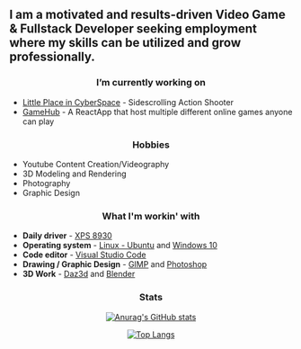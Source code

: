 ## I am a motivated and results-driven Video Game & Fullstack Developer seeking employment where my skills can be utilized and grow professionally.

<div align="center">
 
### I’m currently working on
 
</div>

<!--  - MDVA Photography - Web App to share and find good spots for photography in the North Virginia, DC, Maryland Area -->
 - [Little Place in CyberSpace](https://github.com/countchrisdo/Cyberspace) - Sidescrolling Action Shooter
 - [GameHub](https://github.com/ZOandasan/Gamehub) - A ReactApp that host multiple different online games anyone can play
 
<!-- ### I’m currently learning
 -  -->
 
 <div align="center">
 
### Hobbies 

</div>

- Youtube Content Creation/Videography
- 3D Modeling and Rendering
- Photography
- Graphic Design
 
<div align="center">
 
### What I'm workin' with 

</div>

- **Daily driver** - [XPS 8930](https://www.pcmag.com/reviews/dell-xps-tower-special-edition-8930)
- **Operating system** - [Linux - Ubuntu](https://ubuntu.com/) and [Windows 10](https://www.microsoft.com/en-gb/windows/)
- **Code editor** - [Visual Studio Code](https://code.visualstudio.com/)
- **Drawing / Graphic Design** - [GIMP](https://www.gimp.org/) and [Photoshop](https://www.adobe.com/products/photoshop/landpa.html?sdid=KKQIN&mv=search&kw=photoshop&s_kwcid=AL!3085!10!79164992492580!79165251442724&ef_id=0930aea27916169c938ace561ca6497a:G:s&msclkid=0930aea27916169c938ace561ca6497a)
- **3D Work** - [Daz3d](https://www.daz3d.com/) and [Blender](https://www.blender.org/)

<div align="center">
 
### Stats

[![Anurag's GitHub stats](https://github-readme-stats.vercel.app/api?username=CountChrisdo&hide=issues&show_icons=true&theme=react)](https://github.com/anuraghazra/github-readme-stats)

[![Top Langs](https://github-readme-stats.vercel.app/api/top-langs/?username=CountChrisdo&layout=compact&theme=react&hide=Yacc)](https://github.com/anuraghazra/github-readme-stats)
 
</div>

